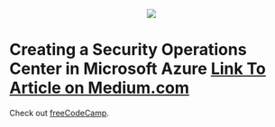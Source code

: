 <p align="center">
<img src="https://www.theforage.com/blog/wp-content/uploads/2022/12/what-is-cybersecurity-1024x631.jpg"/>
</p>

<h1>Creating a Security Operations Center in Microsoft Azure <a href="https://medium.com/@ubuu751/creating-a-security-operations-center-in-microsoft-azure-99eaf414adf0" target="_blank" rel="noreferrer noopener">Link To Article on Medium.com</a></h1>

<p>Check out <a href="https://www.freecodecamp.org/" target="_blank">freeCodeCamp</a>.</p>



